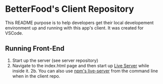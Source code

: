 # BetterFood's Client Repository

This README purpose is to help developers get their local developement environment up and running with this app's client. It was created for VSCode.

Running Front-End
--
1. Start up the server (see server repository)
2. Navigate to the index.html page and then start up [Live Server](https://marketplace.visualstudio.com/items?itemName=ritwickdey.LiveServer) while inside it.
2b. You can also use [npm's live-server](https://www.npmjs.com/package/live-server) from the command line when in the client repo.
